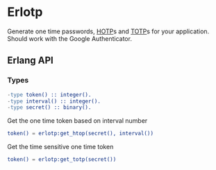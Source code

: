 Erlotp
======

Generate one time passwords, [HOTP](http://en.wikipedia.org/wiki/HOTP)s and
[TOTP](http://en.wikipedia.org/wiki/Time-based_One-time_Password_Algorithm)s for 
your application. Should work with the Google Authenticator.

Erlang API
----------

### Types

``` erlang
-type token() :: integer().
-type interval() :: integer().
-type secret() :: binary().
```

Get the one time token based on interval number

``` erlang
token() = erlotp:get_htop(secret(), interval())
```

Get the time sensitive one time token

``` erlang
token() = erlotp:get_totp(secret())
```
